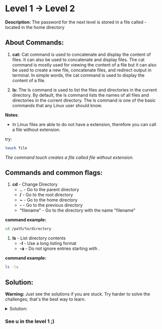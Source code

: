 # Level 1 -> Level 2

**Description:** The password for the next level is stored in a file called - located in the home directory


## About Commands:
1. **cat:** Cat command is used to concatenate and display the content of files. It can also be used to concatenate and display files. The cat command is mostly used for viewing the content of a file but it can also be used to create a new file, concatenate files, and redirect output in terminal. 
In simple words, the cat command is used to display the content of a file.

2. **ls:** The ls command is used to list the files and directories in the current directory. By default, the ls command lists the names of all files and directories in the current directory. The ls command is one of the basic commands that any Linux user should know.

**Notes**:
- In Linux files are able to do not have a extension, therefore you can call a file without extension.

try:

```bash
touch file
```
*The command touch creates a file called file without extension.*

## Commands and common flags:

1. **cd** - Change Directory
    * **..** - Go to the parent directory
    * **/** - Go to the root directory
    * **~** - Go to the home directory
    * **-** - Go to the previous directory
    * "filename" - Go to the directory with the name "filename"


**command example:**

```bash
cd /path/to/directory
```

1. **ls** - List directory contents
    * **-l** - Use a long listing format
    * **-a** - Do not ignore entries starting with .

**command example:**

```bash
ls -la
```

## Solution:

**Warning:** Just see the solutions if you are stuck. Try harder to solve the challenges; that's the best way to learn.

<details>
<summary>Solution:</summary>

(optional) You can use the following command to list all files in the current directory:

```bash
ls -la
```


1. Once you are in the bandit0 level, write the following command:

```bash
cat readme
```

2. The password for the next level will be displayed.

***Password: ZjLjTmM6FvvyRnrb2rfNWOZOTa6ip5If***

</details>

### See u in the level 1 ;)
